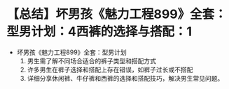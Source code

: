 # 【总结】坏男孩《魅力工程899》全套：型男计划：4西裤的选择与搭配：1

-   坏男孩《魅力工程899》全套：型男计划
    1.  男生需了解不同场合适合的裤子类型和搭配方式
    2.  许多男生在裤子选择和搭配上存在错误，如裤子过长或不搭配
    3.  详细分享休闲裤、牛仔裤和西裤的选择和搭配技巧，解决男生常见问题。